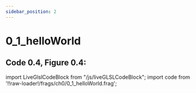 ```yaml
---
sidebar_position: 2
---
```


# 0_1_helloWorld
## Code 0.4, Figure 0.4: 

import LiveGlslCodeBlock from "/js/liveGLSLCodeBlock";
import code from '!!raw-loader!/frags/ch0/0_1_helloWorld.frag';

<LiveGlslCodeBlock fragName='0_1_helloWorld.frag' fragCode={code} />
